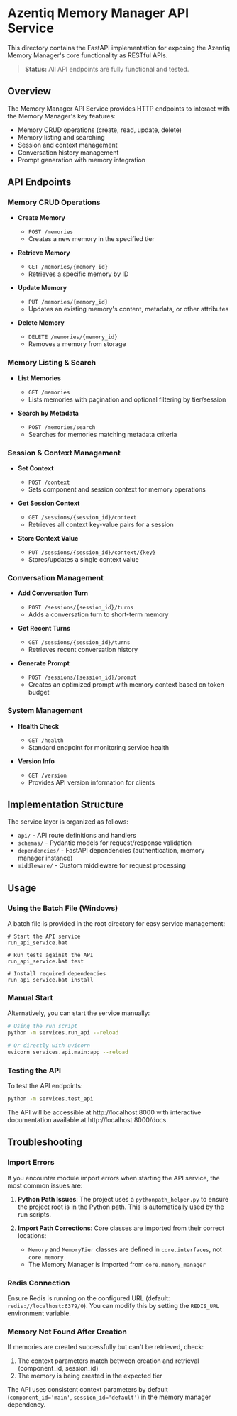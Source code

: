 # Azentiq Memory Manager API Service

This directory contains the FastAPI implementation for exposing the Azentiq Memory Manager's core functionality as RESTful APIs.

> **Status:** All API endpoints are fully functional and tested.

## Overview

The Memory Manager API Service provides HTTP endpoints to interact with the Memory Manager's key features:

- Memory CRUD operations (create, read, update, delete)
- Memory listing and searching
- Session and context management
- Conversation history management
- Prompt generation with memory integration

## API Endpoints

### Memory CRUD Operations

- **Create Memory**
  - `POST /memories`
  - Creates a new memory in the specified tier

- **Retrieve Memory**
  - `GET /memories/{memory_id}`
  - Retrieves a specific memory by ID

- **Update Memory**
  - `PUT /memories/{memory_id}`
  - Updates an existing memory's content, metadata, or other attributes

- **Delete Memory**
  - `DELETE /memories/{memory_id}`
  - Removes a memory from storage

### Memory Listing & Search

- **List Memories**
  - `GET /memories`
  - Lists memories with pagination and optional filtering by tier/session

- **Search by Metadata**
  - `POST /memories/search`
  - Searches for memories matching metadata criteria

### Session & Context Management

- **Set Context**
  - `POST /context`
  - Sets component and session context for memory operations

- **Get Session Context**
  - `GET /sessions/{session_id}/context`
  - Retrieves all context key-value pairs for a session

- **Store Context Value**
  - `PUT /sessions/{session_id}/context/{key}`
  - Stores/updates a single context value

### Conversation Management

- **Add Conversation Turn**
  - `POST /sessions/{session_id}/turns`
  - Adds a conversation turn to short-term memory

- **Get Recent Turns**
  - `GET /sessions/{session_id}/turns`
  - Retrieves recent conversation history

- **Generate Prompt**
  - `POST /sessions/{session_id}/prompt`
  - Creates an optimized prompt with memory context based on token budget

### System Management

- **Health Check**
  - `GET /health`
  - Standard endpoint for monitoring service health

- **Version Info**
  - `GET /version`
  - Provides API version information for clients

## Implementation Structure

The service layer is organized as follows:

- `api/` - API route definitions and handlers
- `schemas/` - Pydantic models for request/response validation
- `dependencies/` - FastAPI dependencies (authentication, memory manager instance)
- `middleware/` - Custom middleware for request processing

## Usage

### Using the Batch File (Windows)

A batch file is provided in the root directory for easy service management:

```batch
# Start the API service
run_api_service.bat

# Run tests against the API
run_api_service.bat test

# Install required dependencies
run_api_service.bat install
```

### Manual Start

Alternatively, you can start the service manually:

```bash
# Using the run script
python -m services.run_api --reload

# Or directly with uvicorn
uvicorn services.api.main:app --reload
```

### Testing the API

To test the API endpoints:

```bash
python -m services.test_api
```

The API will be accessible at http://localhost:8000 with interactive documentation available at http://localhost:8000/docs.

## Troubleshooting

### Import Errors

If you encounter module import errors when starting the API service, the most common issues are:

1. **Python Path Issues**: The project uses a `pythonpath_helper.py` to ensure the project root is in the Python path. This is automatically used by the run scripts.

2. **Import Path Corrections**: Core classes are imported from their correct locations:
   - `Memory` and `MemoryTier` classes are defined in `core.interfaces`, not `core.memory`
   - The Memory Manager is imported from `core.memory_manager`

### Redis Connection

Ensure Redis is running on the configured URL (default: `redis://localhost:6379/0`). You can modify this by setting the `REDIS_URL` environment variable.

### Memory Not Found After Creation

If memories are created successfully but can't be retrieved, check:

1. The context parameters match between creation and retrieval (component_id, session_id)
2. The memory is being created in the expected tier

The API uses consistent context parameters by default (`component_id='main'`, `session_id='default'`) in the memory manager dependency.
